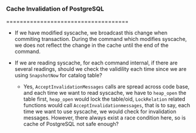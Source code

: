 ### Cache Invalidation of PostgreSQL
====================================
* If we have modified syscache, we broadcast this change when commiting
transaction. During the command which modifies syscache, we does not reflect the
change in the cache until the end of the command.

* If we are reading syscache, for each command internal, if there are several
readings, should we check the validility each time since we are using
`SnapshotNow` for catalog table?
	* Yes, `AcceptInvalidationMessages` calls are spread across code base, and each time
we want to read syscache, we have to `heap_open` the table first, `heap_open` would
lock the table/oid, `LockRelation` related functions would call
`AcceptInvalidationmessages`, that is to say, each time we want to use syscache,
we would check for invalidation messages. However, there always exist a race condition here, so is cache of PostgreSQL not safe enough?
